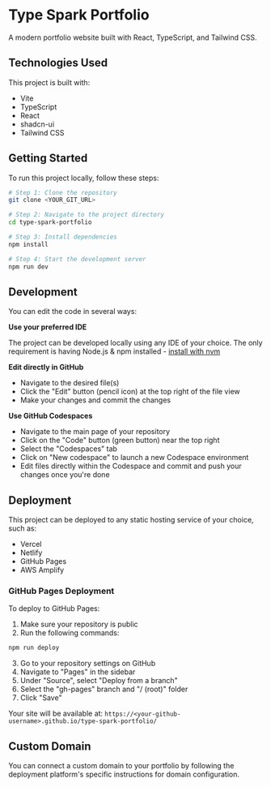 # Type Spark Portfolio

A modern portfolio website built with React, TypeScript, and Tailwind CSS.

## Technologies Used

This project is built with:

- Vite
- TypeScript
- React
- shadcn-ui
- Tailwind CSS

## Getting Started

To run this project locally, follow these steps:

```sh
# Step 1: Clone the repository
git clone <YOUR_GIT_URL>

# Step 2: Navigate to the project directory
cd type-spark-portfolio

# Step 3: Install dependencies
npm install

# Step 4: Start the development server
npm run dev
```

## Development

You can edit the code in several ways:

**Use your preferred IDE**

The project can be developed locally using any IDE of your choice. The only requirement is having Node.js & npm installed - [install with nvm](https://github.com/nvm-sh/nvm#installing-and-updating)

**Edit directly in GitHub**

- Navigate to the desired file(s)
- Click the "Edit" button (pencil icon) at the top right of the file view
- Make your changes and commit the changes

**Use GitHub Codespaces**

- Navigate to the main page of your repository
- Click on the "Code" button (green button) near the top right
- Select the "Codespaces" tab
- Click on "New codespace" to launch a new Codespace environment
- Edit files directly within the Codespace and commit and push your changes once you're done

## Deployment

This project can be deployed to any static hosting service of your choice, such as:
- Vercel
- Netlify
- GitHub Pages
- AWS Amplify

### GitHub Pages Deployment

To deploy to GitHub Pages:

1. Make sure your repository is public
2. Run the following commands:
```sh
npm run deploy
```
3. Go to your repository settings on GitHub
4. Navigate to "Pages" in the sidebar
5. Under "Source", select "Deploy from a branch"
6. Select the "gh-pages" branch and "/ (root)" folder
7. Click "Save"

Your site will be available at: `https://<your-github-username>.github.io/type-spark-portfolio/`

## Custom Domain

You can connect a custom domain to your portfolio by following the deployment platform's specific instructions for domain configuration.
